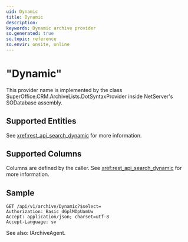 ```yaml
---
uid: Dynamic
title: Dynamic
description: 
keywords: Dynamic archive provider
so.generated: true
so.topic: reference
so.envir: onsite, online
---
```


# "Dynamic"

This provider name is implemented by the class <see cref="T:SuperOffice.CRM.ArchiveLists.DotSyntaxProvider">SuperOffice.CRM.ArchiveLists.DotSyntaxProvider</see> inside NetServer's SODatabase assembly.

## Supported Entities

See <xref:rest_api_search_dynamic> for more information.

## Supported Columns

Columns are defined by the caller. See <xref:rest_api_search_dynamic> for more information.


## Sample

```http!
GET /api/v1/archive/Dynamic?$select=
Authorization: Basic dGplMDpUamUw
Accept: application/json; charset=utf-8
Accept-Language: sv

```



See also: <see cref="T:SuperOffice.CRM.Services.IArchiveAgent">IArchiveAgent</see>.</p>

